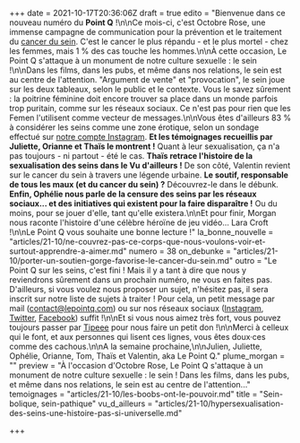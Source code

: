 +++
date = 2021-10-17T20:36:06Z
draft = true
edito = "Bienvenue dans ce nouveau numéro du **Point Q** !\n\nCe mois-ci, c'est Octobre Rose, une immense campagne de communication pour la prévention et le traitement du [cancer du sein](https://www.ameli.fr/assure/sante/themes/cancer-sein/comprendre-cancer-sein). C'est le cancer le plus répandu - et le plus mortel - chez les femmes, mais 1 % des cas touche les hommes.\n\nÀ cette occasion, Le Point Q s'attaque à un monument de notre culture sexuelle : le sein !\n\nDans les films, dans les pubs, et même dans nos relations, le sein est au centre de l'attention. \"Argument de vente\" et \"provocation\", le sein joue sur les deux tableaux, selon le public et le contexte. Vous le savez sûrement : la poitrine féminine doit encore trouver sa place dans un monde parfois trop puritain, comme sur les réseaux sociaux. Ce n'est pas pour rien que les Femen l'utilisent comme vecteur de messages.\n\nVous êtes d'ailleurs 83 % à considérer les seins comme une zone érotique, selon un sondage effectué sur [notre compte Instagram](https://www.instagram.com/lepoint.q/?hl=fr). **Et les témoignages recueillis par Juliette, Orianne et Thaïs le montrent !** Quant à leur sexualisation, ça n'a pas toujours - ni partout - été le cas. **Thaïs retrace l'histoire de la sexualisation des seins dans le Vu d'ailleurs !** De son côté, Valentin revient sur le cancer du sein à travers une légende urbaine. **Le soutif, responsable de tous les maux (et du cancer du sein) ?** Découvrez-le dans le débunk. **Enfin, Ophélie nous parle de la censure des seins par les réseaux sociaux... et des initiatives qui existent pour la faire disparaître !** Ou du moins, pour se jouer d'elle, tant qu'elle existera.\n\nEt pour finir, Morgan nous raconte l'histoire d'une célèbre héroïne de jeu vidéo... Lara Croft !\n\nLe Point Q vous souhaite une bonne lecture !"
la_bonne_nouvelle = "articles/21-10/ne-couvrez-pas-ce-corps-que-nous-voulons-voir-et-surtout-apprendre-a-aimer.md"
numero = 38
on_debunke = "articles/21-10/porter-un-soutien-gorge-favorise-le-cancer-du-sein.md"
outro = "Le Point Q sur les seins, c'est fini ! Mais il y a tant à dire que nous y reviendrons sûrement dans un prochain numéro, ne vous en faites pas. D'ailleurs, si vous voulez nous proposer un sujet, n'hésitez pas, il sera inscrit sur notre liste de sujets à traiter ! Pour cela, un petit message par mail (contact@lepointq.com) ou sur nos réseaux sociaux ([Instagram](https://www.instagram.com/lepoint.q/), [Twitter](https://twitter.com/LePointQ), [Facebook](https://www.facebook.com/lepointq.news)) suffit !\n\nEt si vous nous aimez très fort, vous pouvez toujours passer par [Tipeee](https://fr.tipeee.com/le-point-q) pour nous faire un petit don !\n\nMerci à celleux qui le font, et aux personnes qui lisent ces lignes, vous êtes doux·ces comme des cachous.\n\nA la semaine prochaine,\n\nJulien, Juliette, Ophélie, Orianne, Tom, Thaïs et Valentin, aka Le Point Q."
plume_morgan = ""
preview = "À l'occasion d'Octobre Rose, Le Point Q s'attaque à un monument de notre culture sexuelle : le sein ! Dans les films, dans les pubs, et même dans nos relations, le sein est au centre de l'attention..."
temoignages = "articles/21-10/les-boobs-ont-le-pouvoir.md"
title = "Sein-bolique, sein-pathique"
vu_d_ailleurs = "articles/21-10/hypersexualisation-des-seins-une-histoire-pas-si-universelle.md"

+++
